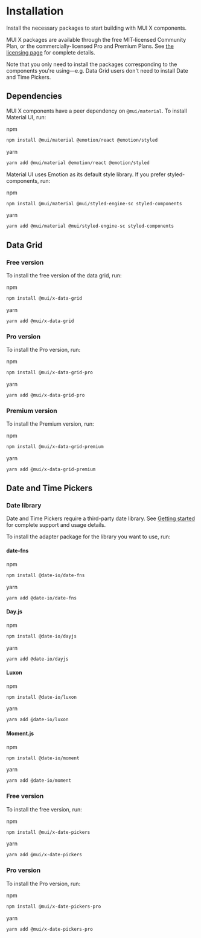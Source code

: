 # Installation

<p class="description">Install the necessary packages to start building with MUI X components.</p>

MUI X packages are available through the free MIT-licensed Community Plan, or the commercially-licensed Pro and Premium Plans.
See [the licensing page](/x/introduction/licensing/) for complete details.

Note that you only need to install the packages corresponding to the components you're using—e.g. Data Grid users don't need to install Date and Time Pickers.

## Dependencies

MUI X components have a peer dependency on `@mui/material`.
To install Material UI, run:

npm

```sh
npm install @mui/material @emotion/react @emotion/styled
```

yarn

```sh
yarn add @mui/material @emotion/react @emotion/styled
```

Material UI uses Emotion as its default style library.
If you prefer styled-components, run:

npm

```sh
npm install @mui/material @mui/styled-engine-sc styled-components
```

yarn

```sh
yarn add @mui/material @mui/styled-engine-sc styled-components
```

## Data Grid

### Free version

To install the free version of the data grid, run:

npm

```sh
npm install @mui/x-data-grid
```

yarn

```sh
yarn add @mui/x-data-grid
```

### Pro version

To install the Pro version, run:

npm

```sh
npm install @mui/x-data-grid-pro
```

yarn

```sh
yarn add @mui/x-data-grid-pro
```

### Premium version

To install the Premium version, run:

npm

```sh
npm install @mui/x-data-grid-premium
```

yarn

```sh
yarn add @mui/x-data-grid-premium
```

## Date and Time Pickers

### Date library

Date and Time Pickers require a third-party date library.
See [Getting started](/x/react-date-pickers/getting-started/) for complete support and usage details.

To install the adapter package for the library you want to use, run:

#### date-fns

npm

```sh
npm install @date-io/date-fns
```

yarn

```sh
yarn add @date-io/date-fns
```

#### Day.js

npm

```sh
npm install @date-io/dayjs
```

yarn

```sh
yarn add @date-io/dayjs
```

#### Luxon

npm

```sh
npm install @date-io/luxon
```

yarn

```sh
yarn add @date-io/luxon
```

#### Moment.js

npm

```sh
npm install @date-io/moment
```

yarn

```sh
yarn add @date-io/moment
```

### Free version

To install the free version, run:

npm

```sh
npm install @mui/x-date-pickers
```

yarn

```sh
yarn add @mui/x-date-pickers
```

### Pro version

To install the Pro version, run:

npm

```sh
npm install @mui/x-date-pickers-pro
```

yarn

```sh
yarn add @mui/x-date-pickers-pro
```
